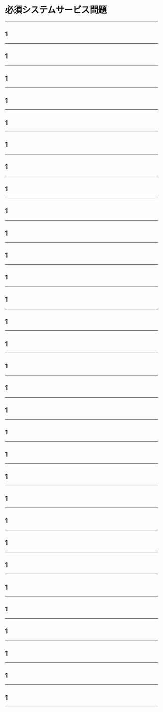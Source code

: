 # 必須システムサービス問題

---

## 1

---

## 1

---

## 1

---

## 1

---

## 1

---

## 1

---

## 1

---

## 1

---

## 1

---

## 1

---

## 1

---

## 1

---

## 1

---

## 1

---

## 1

---

## 1

---

## 1

---

## 1

---

## 1

---

## 1

---

## 1

---

## 1

---

## 1

---

## 1

---

## 1

---

## 1

---

## 1

---

## 1

---

## 1

---

## 1

---

## 1

---